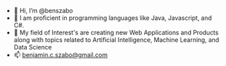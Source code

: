 - 👋 Hi, I’m @benszabo
- 👀 I am proficient in programming languages like Java, Javascript, and C#.
- 🌱 My field of Interest's are creating new  Web Applications and Products along with topics related to Artificial Intelligence, Machine Learning, and Data Science
- 📫 benjamin.c.szabo@gmail.com

<!---
benszabo/benszabo is a ✨ special ✨ repository because its `README.md` (this file) appears on your GitHub profile.
You can click the Preview link to take a look at your changes.
--->
